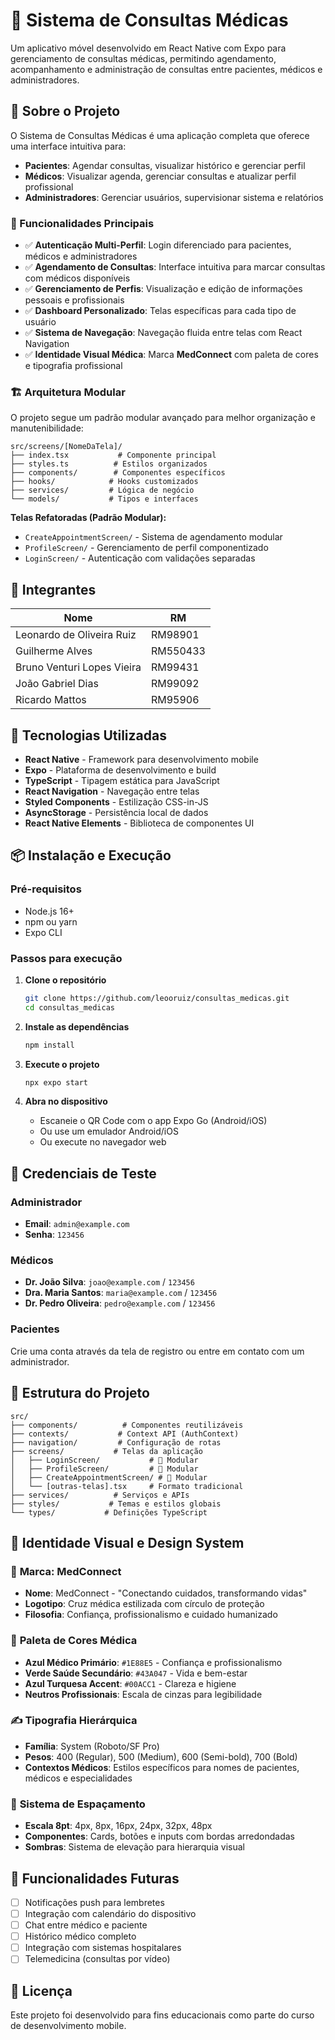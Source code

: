 # 🏥 Sistema de Consultas Médicas

Um aplicativo móvel desenvolvido em React Native com Expo para gerenciamento de consultas médicas, permitindo agendamento, acompanhamento e administração de consultas entre pacientes, médicos e administradores.

## 📱 Sobre o Projeto

O Sistema de Consultas Médicas é uma aplicação completa que oferece uma interface intuitiva para:

- **Pacientes**: Agendar consultas, visualizar histórico e gerenciar perfil
- **Médicos**: Visualizar agenda, gerenciar consultas e atualizar perfil profissional  
- **Administradores**: Gerenciar usuários, supervisionar sistema e relatórios

### 🎯 Funcionalidades Principais

- ✅ **Autenticação Multi-Perfil**: Login diferenciado para pacientes, médicos e administradores
- ✅ **Agendamento de Consultas**: Interface intuitiva para marcar consultas com médicos disponíveis
- ✅ **Gerenciamento de Perfis**: Visualização e edição de informações pessoais e profissionais
- ✅ **Dashboard Personalizado**: Telas específicas para cada tipo de usuário
- ✅ **Sistema de Navegação**: Navegação fluida entre telas com React Navigation
- ✅ **Identidade Visual Médica**: Marca **MedConnect** com paleta de cores e tipografia profissional

### 🏗️ Arquitetura Modular

O projeto segue um padrão modular avançado para melhor organização e manutenibilidade:

```text
src/screens/[NomeDaTela]/
├── index.tsx           # Componente principal
├── styles.ts          # Estilos organizados
├── components/        # Componentes específicos
├── hooks/            # Hooks customizados
├── services/         # Lógica de negócio
└── models/           # Tipos e interfaces
```

**Telas Refatoradas (Padrão Modular):**

- `CreateAppointmentScreen/` - Sistema de agendamento modular
- `ProfileScreen/` - Gerenciamento de perfil componentizado  
- `LoginScreen/` - Autenticação com validações separadas

## 👥 Integrantes

| Nome | RM |
|------|-----|
| Leonardo de Oliveira Ruiz | RM98901 |
| Guilherme Alves | RM550433 |
| Bruno Venturi Lopes Vieira | RM99431 |
| João Gabriel Dias | RM99092 |
| Ricardo Mattos | RM95906 |

## 🚀 Tecnologias Utilizadas

- **React Native** - Framework para desenvolvimento mobile
- **Expo** - Plataforma de desenvolvimento e build
- **TypeScript** - Tipagem estática para JavaScript
- **React Navigation** - Navegação entre telas
- **Styled Components** - Estilização CSS-in-JS
- **AsyncStorage** - Persistência local de dados
- **React Native Elements** - Biblioteca de componentes UI

## 📦 Instalação e Execução

### Pré-requisitos

- Node.js 16+
- npm ou yarn
- Expo CLI

### Passos para execução

1. **Clone o repositório**

   ```bash
   git clone https://github.com/leooruiz/consultas_medicas.git
   cd consultas_medicas
   ```

2. **Instale as dependências**

   ```bash
   npm install
   ```

3. **Execute o projeto**

   ```bash
   npx expo start
   ```

4. **Abra no dispositivo**
   - Escaneie o QR Code com o app Expo Go (Android/iOS)
   - Ou use um emulador Android/iOS
   - Ou execute no navegador web

## 🔐 Credenciais de Teste

### Administrador

- **Email**: `admin@example.com`
- **Senha**: `123456`

### Médicos

- **Dr. João Silva**: `joao@example.com` / `123456`
- **Dra. Maria Santos**: `maria@example.com` / `123456`  
- **Dr. Pedro Oliveira**: `pedro@example.com` / `123456`

### Pacientes

Crie uma conta através da tela de registro ou entre em contato com um administrador.

## 📁 Estrutura do Projeto

```text
src/
├── components/          # Componentes reutilizáveis
├── contexts/           # Context API (AuthContext)
├── navigation/         # Configuração de rotas
├── screens/           # Telas da aplicação
│   ├── LoginScreen/           # 🔧 Modular
│   ├── ProfileScreen/         # 🔧 Modular  
│   ├── CreateAppointmentScreen/ # 🔧 Modular
│   └── [outras-telas].tsx     # Formato tradicional
├── services/          # Serviços e APIs
├── styles/           # Temas e estilos globais
└── types/           # Definições TypeScript
```

## 🎨 Identidade Visual e Design System

### 🏥 **Marca: MedConnect**

- **Nome**: MedConnect - "Conectando cuidados, transformando vidas"
- **Logotipo**: Cruz médica estilizada com círculo de proteção
- **Filosofia**: Confiança, profissionalismo e cuidado humanizado

### 🎨 **Paleta de Cores Médica**

- **Azul Médico Primário**: `#1E88E5` - Confiança e profissionalismo
- **Verde Saúde Secundário**: `#43A047` - Vida e bem-estar  
- **Azul Turquesa Accent**: `#00ACC1` - Clareza e higiene
- **Neutros Profissionais**: Escala de cinzas para legibilidade

### ✍️ **Tipografia Hierárquica**

- **Família**: System (Roboto/SF Pro)
- **Pesos**: 400 (Regular), 500 (Medium), 600 (Semi-bold), 700 (Bold)
- **Contextos Médicos**: Estilos específicos para nomes de pacientes, médicos e especialidades

### 📏 **Sistema de Espaçamento**

- **Escala 8pt**: 4px, 8px, 16px, 24px, 32px, 48px
- **Componentes**: Cards, botões e inputs com bordas arredondadas
- **Sombras**: Sistema de elevação para hierarquia visual

## 🔄 Funcionalidades Futuras

- [ ] Notificações push para lembretes
- [ ] Integração com calendário do dispositivo
- [ ] Chat entre médico e paciente
- [ ] Histórico médico completo
- [ ] Integração com sistemas hospitalares
- [ ] Telemedicina (consultas por vídeo)

## 📄 Licença

Este projeto foi desenvolvido para fins educacionais como parte do curso de desenvolvimento mobile.

